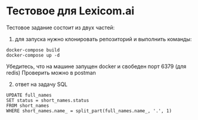 # Тестовое для Lexicom.ai
Тестовое задание состоит из двух частей:
1) для запуска нужно клонировать репозиторий и выполнить команды:
```
docker-compose build
docker-compose up -d
```
Убедитесь, что на машине запущен docker и свобеден порт 6379 (для redis)
Проверить можно в postman

2) ответ на задачу SQL
```
UPDATE full_names
SET status = short_names.status
FROM short_names
WHERE short_names.name_ = split_part(full_names.name_, '.', 1)
```
